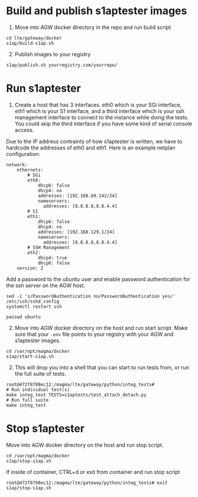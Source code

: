# Build and publish s1aptester images

1. Move into AGW docker directory in the repo and run build script

```
cd lte/gateway/docker
s1ap/build-s1ap.sh
```

2. Publish images to your registry

```
s1ap/publish.sh yourregistry.com/yourrepo/
```

# Run s1aptester

1. Create a host that has 3 interfaces. eth0 which is your SGi interface, eth1 which is your S1 interface, and a third interface which is your ssh management interface to connect to the instance while doing the tests. You could skip the third interface if you have some kind of serial console access.

Due to the IP address contraints of how s1aptester is written, we have to hardcode the addresses of eth0 and eth1. Here is an example netplan configuration:

```
network:
    ethernets:
        # SGi
        eth0:
            dhcp6: false
            dhcp4: no
            addresses: [192.168.60.142/24]
            nameservers:
              addresses: [8.8.8.8,8.8.4.4]
        # S1
        eth1:
            dhcp6: false
            dhcp4: no
            addresses: [192.168.129.1/24]
            nameservers:
              addresses: [8.8.8.8,8.8.4.4]
        # SSH Management
        eth2:
            dhcp4: true
            dhcp6: false
    version: 2
```

Add a password to the ubuntu user and enable password authentication for the ssh server on the AGW host.

```
sed -i 's/PasswordAuthentication no/PasswordAuthentication yes/' /etc/ssh/sshd_config
systemctl restart ssh

passwd ubuntu
```

2. Move into AGW docker directory on the host and run start script. Make sure that your `.env` file points to your registry with your AGW and s1aptester images.
```
cd /var/opt/magma/docker
s1ap/start-s1ap.sh
```

2. This will drop you into a shell that you can start to run tests from, or run the full suite of tests.
```
root@472f8708ec12:/magma/lte/gateway/python/integ_tests#
# Run individual test(s)
make integ_test TESTS=s1aptests/test_attach_detach.py
# Run full suite
make integ_test
```

# Stop s1aptester

Move into AGW docker directory on the host and run stop script.
```
cd /var/opt/magma/docker
s1ap/stop-s1ap.sh
```

If inside of container, CTRL+d or exit from container and run stop script
```
root@472f8708ec12:/magma/lte/gateway/python/integ_tests# exit
s1ap/stop-s1ap.sh
```
